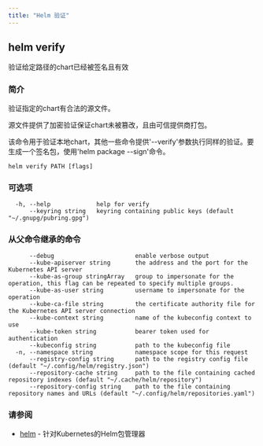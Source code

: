 ```yaml
---
title: "Helm 验证"
---
```


## helm verify

验证给定路径的chart已经被签名且有效

### 简介

验证指定的chart有合法的源文件。

源文件提供了加密验证保证chart未被篡改，且由可信提供商打包。

该命令用于验证本地chart，其他一些命令提供'--verify'参数执行同样的验证。要生成一个签名包，使用'helm package --sign'命令。

```shell
helm verify PATH [flags]
```

### 可选项

```shell
  -h, --help             help for verify
      --keyring string   keyring containing public keys (default "~/.gnupg/pubring.gpg")
```

### 从父命令继承的命令

```shell
      --debug                       enable verbose output
      --kube-apiserver string       the address and the port for the Kubernetes API server
      --kube-as-group stringArray   group to impersonate for the operation, this flag can be repeated to specify multiple groups.
      --kube-as-user string         username to impersonate for the operation
      --kube-ca-file string         the certificate authority file for the Kubernetes API server connection
      --kube-context string         name of the kubeconfig context to use
      --kube-token string           bearer token used for authentication
      --kubeconfig string           path to the kubeconfig file
  -n, --namespace string            namespace scope for this request
      --registry-config string      path to the registry config file (default "~/.config/helm/registry.json")
      --repository-cache string     path to the file containing cached repository indexes (default "~/.cache/helm/repository")
      --repository-config string    path to the file containing repository names and URLs (default "~/.config/helm/repositories.yaml")
```

### 请参阅

* [helm](helm.md) - 针对Kubernetes的Helm包管理器
